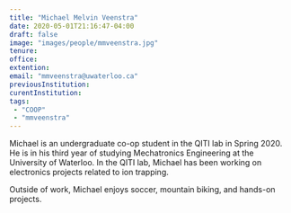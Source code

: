 ```yaml
---
title: "Michael Melvin Veenstra"
date: 2020-05-01T21:16:47-04:00
draft: false
image: "images/people/mmveenstra.jpg"
tenure: 
office:
extention:
email: "mmveenstra@uwaterloo.ca"
previousInstitution:
curentInstitution: 
tags:
 - "COOP"
 - "mmveenstra"
---
```


Michael is an undergraduate co-op student in the QITI lab in Spring 2020. He is in his third year of studying Mechatronics Engineering at the University of Waterloo. In the QITI lab, Michael has been working on electronics projects related to ion trapping.

Outside of work, Michael enjoys soccer, mountain biking, and hands-on projects.